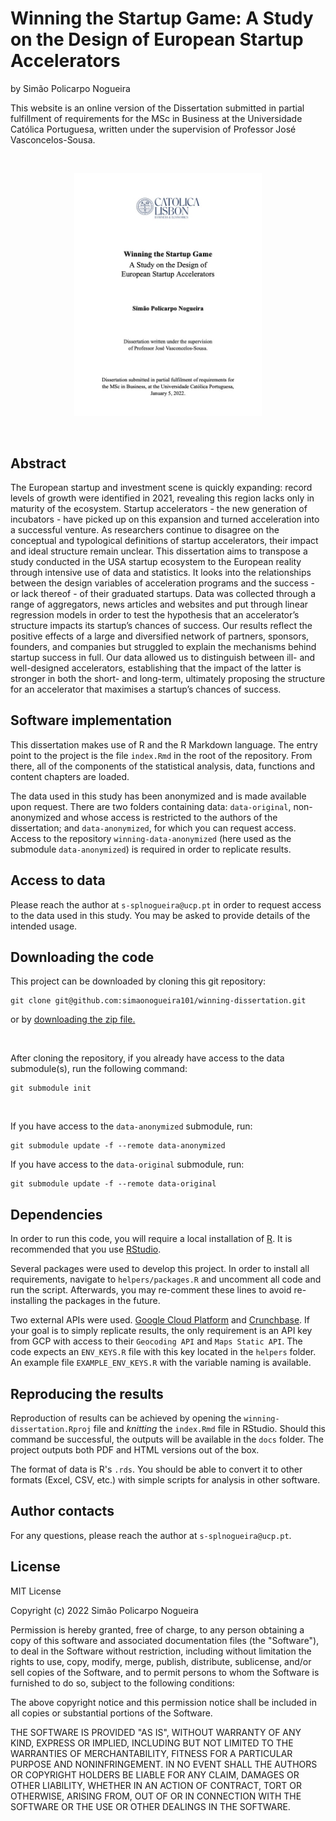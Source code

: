 # Winning the Startup Game: A Study on the Design of European Startup Accelerators

by Simão Policarpo Nogueira

This website is an online version of the Dissertation submitted in partial fulfillment of requirements for the MSc in Business at the Universidade Católica Portuguesa, written under the supervision of Professor José Vasconcelos-Sousa.

&nbsp;

<p align="center">
<kbd><img src="writing/figures/cover.jpg" alt="Thesis Cover" width="300"></kbd>
</p>

&nbsp;

## Abstract

The European startup and investment scene is quickly expanding: record levels of growth were identified in 2021, revealing this region lacks only in maturity of the ecosystem. Startup accelerators - the new generation of incubators - have picked up on this expansion and turned acceleration into a successful venture. As researchers continue to disagree on the conceptual and typological definitions of startup accelerators, their impact and ideal structure remain unclear. This dissertation aims to transpose a study conducted in the USA startup ecosystem to the European reality through intensive use of data and statistics. It looks into the relationships between the design variables of acceleration programs and the success - or lack thereof - of their graduated startups. Data was collected through a range of aggregators, news articles and websites and put through linear regression models in order to test the hypothesis that an accelerator’s structure impacts its startup’s chances of success. Our results reflect the positive effects of a large and diversified network of partners, sponsors, founders, and companies but struggled to explain the mechanisms behind startup success in full. Our data allowed us to distinguish between ill- and well-designed accelerators, establishing that the impact of the latter is stronger in both the short- and long-term, ultimately proposing the structure for an accelerator that maximises a startup’s chances of success.

## Software implementation

This dissertation makes use of R and the R Markdown language. The entry point to the project is the file `index.Rmd` in the root of the repository. From there, all of the components of the statistical analysis, data, functions and content chapters are loaded.

The data used in this study has been anonymized and is made available upon request. There are two folders containing data: `data-original`, non-anonymized and whose access is restricted to the authors of the dissertation; and `data-anonymized`, for which you can request access. Access to the repository `winning-data-anonymized` (here used as the submodule `data-anonymized`) is required in order to replicate results.

## Access to data

Please reach the author at `s-splnogueira@ucp.pt` in order to request access to the data used in this study. You may be asked to provide details of the intended usage.

## Downloading the code

This project can be downloaded by cloning this git repository:

    git clone git@github.com:simaonogueira101/winning-dissertation.git

or by [downloading the zip file.](https://github.com/simaonogueira101/winning-dissertation/archive/refs/heads/master.zip)

&nbsp;

After cloning the repository, if you already have access to the data submodule(s), run the following command:
    
    git submodule init
    
&nbsp;
    
If you have access to the `data-anonymized` submodule, run:

    git submodule update -f --remote data-anonymized
    
If you have access to the `data-original` submodule, run:

    git submodule update -f --remote data-original
    

## Dependencies

In order to run this code, you will require a local installation of [R](https://www.r-project.org). It is recommended that you use [RStudio](https://www.rstudio.com).

Several packages were used to develop this project. In order to install all requirements, navigate to `helpers/packages.R` and uncomment all code and run the script. Afterwards, you may re-comment these lines to avoid re-installing the packages in the future.

Two external APIs were used. [Google Cloud Platform](https://cloud.google.com) and [Crunchbase](https://www.crunchbase.com). If your goal is to simply replicate results, the only requirement is an API key from GCP with access to their `Geocoding API` and `Maps Static API`. The code expects an `ENV_KEYS.R` file with this key located in the `helpers` folder. An example file `EXAMPLE_ENV_KEYS.R` with the variable naming is available.

## Reproducing the results

Reproduction of results can be achieved by opening the `winning-dissertation.Rproj` file and *knitting* the `index.Rmd` file in RStudio. Should this command be successful, the outputs will be available in the `docs` folder. The project outputs both PDF and HTML versions out of the box.

The format of data is R's `.rds`. You should be able to convert it to other formats (Excel, CSV, etc.) with simple scripts for analysis in other software.

## Author contacts

For any questions, please reach the author at `s-splnogueira@ucp.pt`.

## License

MIT License

Copyright (c) 2022 Simão Policarpo Nogueira

Permission is hereby granted, free of charge, to any person obtaining a copy
of this software and associated documentation files (the "Software"), to deal
in the Software without restriction, including without limitation the rights
to use, copy, modify, merge, publish, distribute, sublicense, and/or sell
copies of the Software, and to permit persons to whom the Software is
furnished to do so, subject to the following conditions:

The above copyright notice and this permission notice shall be included in all
copies or substantial portions of the Software.

THE SOFTWARE IS PROVIDED "AS IS", WITHOUT WARRANTY OF ANY KIND, EXPRESS OR
IMPLIED, INCLUDING BUT NOT LIMITED TO THE WARRANTIES OF MERCHANTABILITY,
FITNESS FOR A PARTICULAR PURPOSE AND NONINFRINGEMENT. IN NO EVENT SHALL THE
AUTHORS OR COPYRIGHT HOLDERS BE LIABLE FOR ANY CLAIM, DAMAGES OR OTHER
LIABILITY, WHETHER IN AN ACTION OF CONTRACT, TORT OR OTHERWISE, ARISING FROM,
OUT OF OR IN CONNECTION WITH THE SOFTWARE OR THE USE OR OTHER DEALINGS IN THE
SOFTWARE.
